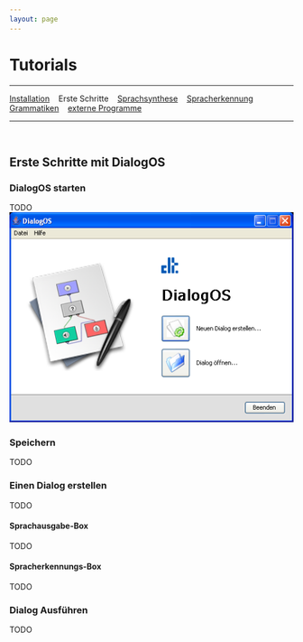 ```yaml
---
layout: page
---
```

# Tutorials
---
[Installation](download.html) &nbsp;&nbsp; Erste Schritte &nbsp;&nbsp; [Sprachsynthese](tutorials/sprachsynthese.html) &nbsp;&nbsp; [Spracherkennung](tutorials/spracherkennung.html) &nbsp;&nbsp; [Grammatiken](tutorials/grammatiken.html) &nbsp;&nbsp; [externe Programme](tutorials/extprogramme.html)

---
&nbsp;
## Erste Schritte mit DialogOS

### DialogOS starten
TODO
![alt Text](/pictures/DialogOS_startseite.png)

### Speichern
TODO

### Einen Dialog erstellen
TODO

#### Sprachausgabe-Box
TODO

#### Spracherkennungs-Box
TODO

### Dialog Ausführen
TODO





